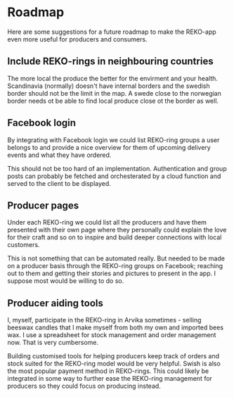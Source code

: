 # Roadmap

Here are some suggestions for a future roadmap to make the REKO-app even more useful for producers and consumers.

## Include REKO-rings in neighbouring countries

The more local the produce the better for the envirment and your health. Scandinavia (normally) doesn't have internal borders and the swedish border should not be the limit in the map. A swede close to the norwegian border needs ot be able to find local produce close ot the border as well.

## Facebook login

By integrating with Facebook login we could list REKO-ring groups a user belongs to and provide a nice overview for them of upcoming delivery events and what they have ordered.

This should not be too hard of an implementation. Authentication and group posts can probably be fetched and orchesterated by a cloud function and served to the client to be displayed.

## Producer pages

Under each REKO-ring we could list all the producers and have them presented with their own page where they personally could explain the love for their craft and so on to inspire and build deeper connections with local customers.

This is not something that can be automated really. But needed to be made on a producer basis through the REKO-ring groups on Facebook; reaching out to them and getting their stories and pictures to present in the app. I suppose most would be willing to do so.

## Producer aiding tools

I, myself, participate in the REKO-ring in Arvika sometimes - selling beeswax candles that I make myself from both my own and imported bees wax. I use a spreadsheet for stock management and order management now. That is very cumbersome.

Building customised tools for helping producers keep track of orders and stock suited for the REKO-ring model would be very helpful. Swish is also the most popular payment method in REKO-rings. This could likely be integrated in some way to further ease the REKO-ring management for producers so they could focus on producing instead.
